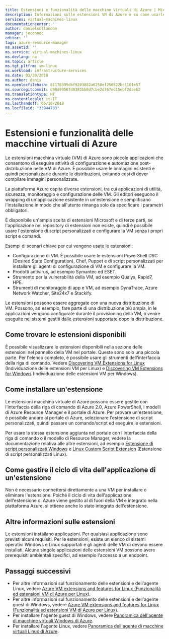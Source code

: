 ```yaml
---
title: Estensioni e funzionalità delle macchine virtuali di Azure | Microsoft Docs
description: Informazioni sulle estensioni VM di Azure e su come usarle con le macchine virtuali di Azure
services: virtual-machines-linux
documentationcenter: ''
author: danielsollondon
manager: jeconnoc
editor: ''
tags: azure-resource-manager
ms.assetid: ''
ms.service: virtual-machines-linux
ms.devlang: na
ms.topic: article
ms.tgt_pltfrm: vm-linux
ms.workload: infrastructure-services
ms.date: 03/30/2018
ms.author: danis
ms.openlocfilehash: 01178995dbf9203082a6250ef256522bc1101e57
ms.sourcegitcommit: d98d99567d0383bb8d7cbe2d767ec15ebf2daeb2
ms.translationtype: HT
ms.contentlocale: it-IT
ms.lasthandoff: 05/10/2018
ms.locfileid: "33944703"
---
```

# <a name="azure-virtual-machine-extensions-and-features"></a>Estensioni e funzionalità delle macchine virtuali di Azure
Le estensioni macchina virtuale (VM) di Azure sono piccole applicazioni che consentono di eseguire attività di configurazione e automazione post-distribuzione nelle VM di Azure. È possibile usare le immagini esistenti e quindi personalizzarle durante le distribuzioni, evitando così di dover compilare immagini personalizzate.

La piattaforma Azure ospita diverse estensioni, tra cui applicazioni di utilità, sicurezza, monitoraggio e configurazione delle VM. Gli editori eseguono il wrapping di un'applicazione esistente in un'estensione e semplificano l'installazione in modo che all'utente rimanga solo da specificare i parametri obbligatori. 

 È disponibile un'ampia scelta di estensioni Microsoft e di terze parti, se l'applicazione nel repository di estensioni non esiste, quindi è possibile usare l'estensione di script personalizzati e configurare la VM senza i propri script e comandi.

Esempi di scenari chiave per cui vengono usate le estensioni:
* Configurazione di VM. È possibile usare le estensioni PowerShell DSC (Desired State Configuration), Chef, Puppet e di script personalizzati per installare gli agenti di configurazione di VM e configurare la VM. 
* Prodotti antivirus, ad esempio Symantec ed ESET.
* Strumento per la vulnerabilità della VM, ad esempio Qualys, Rapid7, HPE.
* Strumenti di monitoraggio di app e VM, ad esempio DynaTrace, Azure Network Watcher, Site24x7 e Stackify.

Le estensioni possono essere aggregate con una nuova distribuzione di VM. Possono, ad esempio, fare parte di una distribuzione più ampia, in le applicazioni vengono configurate durante il provisioning della VM, o venire eseguite nei sistemi gestiti dalle estensioni supportate dopo la distribuzione.

## <a name="how-can-i-find-what-extensions-are-available"></a>Come trovare le estensioni disponibili
È possibile visualizzare le estensioni disponibili nella sezione delle estensioni nel pannello della VM nel portale. Queste sono solo una piccola parte. Per l'elenco completo, è possibile usare gli strumenti dell'interfaccia della riga di comando. Vedere [Discovering VM Extensions for Linux](features-linux.md) (Individuazione delle estensioni VM per Linux) e [Discovering VM Extensions for Windows](features-windows.md) (Individuazione delle estensioni VM per Windows).

## <a name="how-can-i-install-an-extension"></a>Come installare un'estensione
Le estensioni macchina virtuale di Azure possono essere gestite con l'interfaccia della riga di comando di Azure 2.0, Azure PowerShell, i modelli di Azure Resource Manager e il portale di Azure. Per provare un'estensione, è possibile andare al portale di Azure, selezionare l'estensione di script personalizzati, quindi passare un comando/script ed eseguire le estensioni.

Per usare la stessa estensione aggiunta nel portale con l'interfaccia della riga di comando o il modello di Resource Manager, vedere la documentazione relativa alle altre estensioni, ad esempio [Estensione di script personalizzati Windows](custom-script-windows.md) e [Linux Custom Script Extension](custom-script-linux.md) (Estensione di script personalizzati Linux).

## <a name="how-do-i-manage-extension-application-lifecycle"></a>Come gestire il ciclo di vita dell'applicazione di un'estensione
Non è necessario connettersi direttamente a una VM per installare o eliminare l'estensione. Poiché il ciclo di vita dell'applicazione dell'estensione di Azure viene gestito al di fuori della VM e integrato nella piattaforma Azure, si ottiene anche lo stato integrato dell'estensione.

## <a name="anything-else-i-should-be-thinking-about-for-extensions"></a>Altre informazioni sulle estensioni
Le estensioni installano applicazioni. Per qualsiasi applicazione sono previsti alcuni requisiti. Per le estensioni, esiste un elenco di sistemi operativi Windows e Linux supportati e gli agenti delle VM di devono essere installati. Alcune singole applicazioni delle estensioni VM possono avere prerequisiti ambientali specifici, ad esempio l'accesso a un endpoint.

## <a name="next-steps"></a>Passaggi successivi
* Per altre informazioni sul funzionamento delle estensioni e dell'agente Linux, vedere [Azure VM extensions and features for Linux (Funzionalità ed estensioni VM di Azure per Linux)](features-linux.md).
* Per altre informazioni sul funzionamento delle estensioni e dell'agente guest di Windows, vedere [Azure VM extensions and features for Linux (Funzionalità ed estensioni VM di Azure per Linux)](features-windows.md).  
* Per installare l'agente guest di Windows, vedere [Panoramica dell'agente di macchine virtuali Windows di Azure](agent-windows.md).  
* Per installare l'agente Linux, vedere [Panoramica dell'agente di macchine virtuali Linux di Azure](agent-linux.md).  

